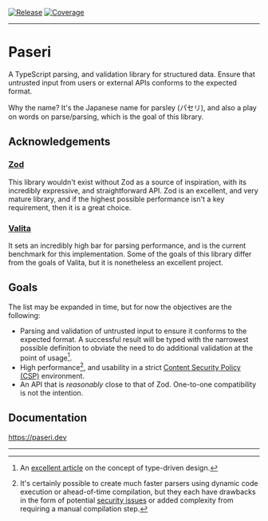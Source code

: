 [![Release](https://github.com/vbudovski/paseri/actions/workflows/release.yml/badge.svg)](https://github.com/vbudovski/paseri/actions/workflows/release.yml)
[![Coverage](https://gist.githubusercontent.com/vbudovski/80548a1b87f9f00fe1ae426ca6a2a517/raw/08de21da87fc157c68c348340f7bbd20875774d3/vbudovski_paseri_main-coverage.svg)](https://github.com/vbudovski/paseri/actions/workflows/release.yml)

---

# Paseri

A TypeScript parsing, and validation library for structured data. Ensure that untrusted input from users or external
APIs conforms to the expected format.

Why the name? It's the Japanese name for parsley (パセリ), and also a play on words on parse/parsing, which is the goal
of this library.

## Acknowledgements

### [Zod](https://github.com/colinhacks/zod)

This library wouldn't exist without Zod as a source of inspiration, with its incredibly expressive, and straightforward
API. Zod is an excellent, and very mature library, and if the highest possible performance isn't a key requirement,
then it is a great choice.

### [Valita](https://github.com/badrap/valita)

It sets an incredibly high bar for parsing performance, and is the current benchmark for this implementation. Some of
the goals of this library differ from the goals of Valita, but it is nonetheless an excellent project.

## Goals

The list may be expanded in time, but for now the objectives are the following:

* Parsing and validation of untrusted input to ensure it conforms to the expected format. A successful result will
  be typed with the narrowest possible definition to obviate the need to do additional validation at the point of
  usage[^1].
* High performance[^2], and usability in a strict
  [Content Security Policy (CSP)](https://developer.mozilla.org/en-US/docs/Web/HTTP/CSP) environment.
* An API that is *reasonably* close to that of Zod. One-to-one compatibility is not the intention.

## Documentation

https://paseri.dev

---

[^1]: An [excellent article](https://lexi-lambda.github.io/blog/2019/11/05/parse-don-t-validate/) on the concept of
type-driven design.

[^2]: It's certainly possible to create much faster parsers using dynamic code execution or ahead-of-time compilation,
but they each have drawbacks in the form of potential
[security issues](https://developer.mozilla.org/en-US/docs/Web/JavaScript/Reference/Global_Objects/eval#never_use_direct_eval!)
or added complexity from requiring a manual compilation step.
